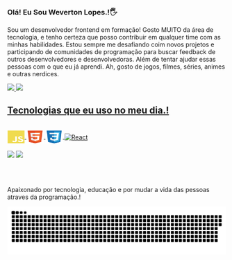 ### Olá! Eu Sou Weverton Lopes.!🖐️

 Sou um desenvolvedor frontend em formação! Gosto MUITO da área de tecnologia, e tenho certeza que posso contribuir em qualquer time com as minhas habilidades. Estou sempre me desafiando coim novos projetos e participando de comunidades de programação para buscar feedback de outros desenvolvedores e desenvolvedoras. Além de tentar ajudar essas pessoas com o que eu já aprendi. Ah, gosto de jogos, filmes, séries, animes e outras nerdices.

<div>
  <a href="https://github.com/tomlows">
  <img height="180em" src="https://github-readme-stats.vercel.app/api?username=tomlows&show_icons=true&theme=tokyonight&include_all_commits=true&count_private=true"/>
  <img height="180em" src="https://github-readme-stats.vercel.app/api/top-langs/?username=tomlows&layout=compact&langs_count=6&theme=tokyonight"/>
</div>
  
  ## Tecnologias que eu uso no meu dia.!
  
<div style="display: inline_block"><br>
  <img align="center" alt="Js" height="30" width="40" src="https://raw.githubusercontent.com/devicons/devicon/master/icons/javascript/javascript-plain.svg">
  <img align="center" alt="HTML" height="30" width="40" src="https://raw.githubusercontent.com/devicons/devicon/master/icons/html5/html5-original.svg">
  <img align="center" alt="CSS" height="30" width="40" src="https://raw.githubusercontent.com/devicons/devicon/master/icons/css3/css3-original.svg">
 <img align="center" alt="React" height="30" <img src="https://cdn.jsdelivr.net/gh/devicons/devicon/icons/react/react-original.svg"/>
</div>
 
 <br>
 
 
<div> 
  <a href="https://instagram.com/tomlows" target="_blank"><img src="https://img.shields.io/badge/-Instagram-%23E4405F?style=for-the-badge&logo=instagram&logoColor=white" target="_blank"></a>
  <a href="https://www.linkedin.com/in/weverton-lopes-b748201a9/" target="_blank"><img src="https://img.shields.io/badge/-LinkedIn-%230077B5?style=for-the-badge&logo=linkedin&logoColor=white" target="_blank"></a> 
  
  <br><br>
  
  Apaixonado por tecnologia, educação e por mudar a vida das pessoas atraves da programação.!
  
 
  ![Snake animation](https://github.com/tomlows/tomlows/blob/output/github-contribution-grid-snake.svg)

</div>
